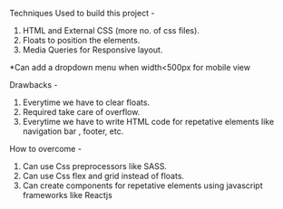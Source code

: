 Techniques Used to build this project -
1) HTML and External CSS  (more no. of css files).
2) Floats to position the elements.
3) Media Queries for Responsive layout.

*Can add a dropdown menu when width<500px for mobile view

Drawbacks -
1) Everytime we have to clear floats.
2) Required take care of overflow.
3) Everytime we have to write HTML code for repetative elements like navigation bar , footer, etc.


How to overcome -
1) Can use Css preprocessors like SASS.
2) Can use Css flex and grid instead of floats.
3) Can create components for repetative elements using  javascript frameworks like Reactjs 
